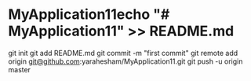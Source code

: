 # MyApplication11echo "# MyApplication11" >> README.md
git init
git add README.md
git commit -m "first commit"
git remote add origin git@github.com:yarahesham/MyApplication11.git
git push -u origin master
